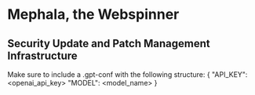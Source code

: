 # Mephala, the Webspinner
## Security Update and Patch Management Infrastructure

Make sure to include a .gpt-conf with the following structure:
{
"API_KEY": <openai_api_key>
"MODEL": <model_name>
}
